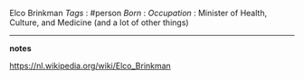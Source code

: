 Elco Brinkman
*Tags* : #person 
*Born* :
*Occupation* : Minister of Health, Culture, and Medicine (and a lot of other things)

---
**notes**

https://nl.wikipedia.org/wiki/Elco_Brinkman